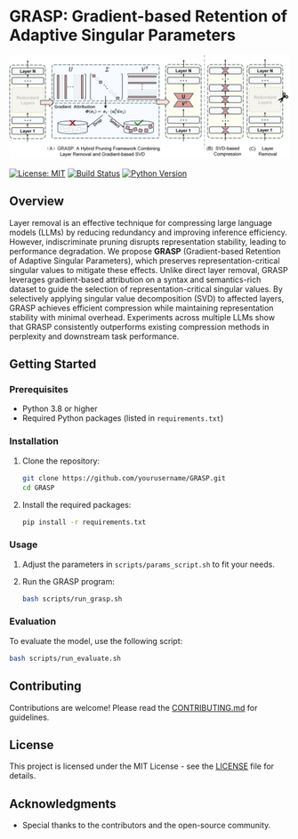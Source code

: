 # GRASP: Gradient-based Retention of Adaptive Singular Parameters

![GRASP](./assets/GRASP.png)

[![License: MIT](https://img.shields.io/badge/License-MIT-yellow.svg)](https://opensource.org/licenses/MIT)
[![Build Status](https://img.shields.io/badge/build-passing-brightgreen.svg)](https://github.com/yourusername/GRASP/actions)
[![Python Version](https://img.shields.io/badge/python-3.8%2B-blue.svg)](https://www.python.org/downloads/)

## Overview

Layer removal is an effective technique for compressing large language models (LLMs) by reducing redundancy and improving inference efficiency. However, indiscriminate pruning disrupts representation stability, leading to performance degradation. We propose **GRASP** (Gradient-based Retention of Adaptive Singular Parameters), which preserves representation-critical singular values to mitigate these effects. Unlike direct layer removal, GRASP leverages gradient-based attribution on a syntax and semantics-rich dataset to guide the selection of representation-critical singular values. By selectively applying singular value decomposition (SVD) to affected layers, GRASP achieves efficient compression while maintaining representation stability with minimal overhead. Experiments across multiple LLMs show that GRASP consistently outperforms existing compression methods in perplexity and downstream task performance.

## Getting Started

### Prerequisites

- Python 3.8 or higher
- Required Python packages (listed in `requirements.txt`)

### Installation

1. Clone the repository:
   ```bash
   git clone https://github.com/yourusername/GRASP.git
   cd GRASP
   ```

2. Install the required packages:
   ```bash
   pip install -r requirements.txt
   ```

### Usage

1. Adjust the parameters in `scripts/params_script.sh` to fit your needs.

2. Run the GRASP program:
   ```bash
   bash scripts/run_grasp.sh
   ```

### Evaluation

To evaluate the model, use the following script:
```bash
bash scripts/run_evaluate.sh
```

## Contributing

Contributions are welcome! Please read the [CONTRIBUTING.md](CONTRIBUTING.md) for guidelines.

## License

This project is licensed under the MIT License - see the [LICENSE](LICENSE) file for details.

## Acknowledgments

- Special thanks to the contributors and the open-source community.